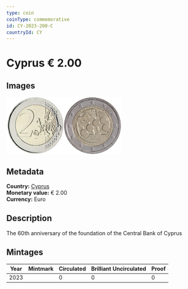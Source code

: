 ```yaml
---
type: coin
coinType: commemorative
id: CY-2023-200-C
countryId: CY
---
```


# Cyprus € 2.00

## Images

<img src="../../Images/common-2007-200.png" height="150" alt="Front image"><img src="Images/CY-2023-200.png" height="150" alt="Back image">

## Metadata

**Country:** [Cyprus](../../Countries/Cyprus/index.md)\
**Monetary value:** € 2.00\
**Currency:** Euro

## Description
The 60th anniversary of the foundation of the Central Bank of Cyprus

## Mintages

| Year | Mintmark | Circulated | Brilliant Uncirculated | Proof |
| ---- | -------- | ---------- | ---------------------- | ----- |
| 2023 | | 0 | 0 | 0 |
